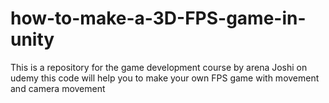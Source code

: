 # how-to-make-a-3D-FPS-game-in-unity
This is a repository for the game development course by arena Joshi on udemy this code will help you to make your own FPS game with movement and camera movement
